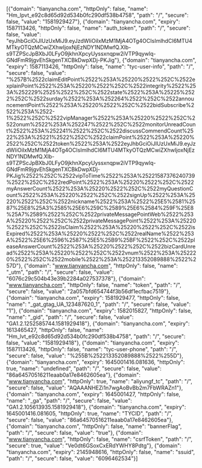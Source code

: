 [{"domain": "tianyancha.com", "httpOnly": false, "name": "Hm_lpvt_e92c8d65d92d534b0fc290df538b4758", "path": "/", "secure": false, "value": "1581929427"}, {"domain": "tianyancha.com", "expiry": 1587113426, "httpOnly": false, "name": "auth_token", "path": "/", "secure": false, "value": "eyJhbGciOiJIUzUxMiJ9.eyJzdWIiOiIxMzM1MjA4OTg4OCIsImlhdCI6MTU4MTkyOTQzMCwiZXhwIjoxNjEzNDY1NDMwfQ.Xlb-s9TZPScJpBXbJ0LFyO9jkhnXpcyUyssxnqpw2iVTP9qywlq-GNdFmR9jgvEhSkgenTXCBkDwpXDj-PKJig"}, {"domain": "tianyancha.com", "expiry": 1587113426, "httpOnly": false, "name": "tyc-user-info", "path": "/", "secure": false, "value": "%257B%2522claimEditPoint%2522%253A%25220%2522%252C%2522explainPoint%2522%253A%25220%2522%252C%2522integrity%2522%253A%252229%2525%2522%252C%2522state%2522%253A%25225%2522%252C%2522surday%2522%253A%252264%2522%252C%2522announcementPoint%2522%253A%25220%2522%252C%2522bidSubscribe%2522%253A%2522-1%2522%252C%2522vipManager%2522%253A%25220%2522%252C%2522onum%2522%253A%252247%2522%252C%2522monitorUnreadCount%2522%253A%252241%2522%252C%2522discussCommendCount%2522%253A%25221%2522%252C%2522claimPoint%2522%253A%25220%2522%252C%2522token%2522%253A%2522eyJhbGciOiJIUzUxMiJ9.eyJzdWIiOiIxMzM1MjA4OTg4OCIsImlhdCI6MTU4MTkyOTQzMCwiZXhwIjoxNjEzNDY1NDMwfQ.Xlb-s9TZPScJpBXbJ0LFyO9jkhnXpcyUyssxnqpw2iVTP9qywlq-GNdFmR9jgvEhSkgenTXCBkDwpXDj-PKJig%2522%252C%2522vipToTime%2522%253A%25221587376240739%2522%252C%2522redPoint%2522%253A%25220%2522%252C%2522myAnswerCount%2522%253A%25220%2522%252C%2522myQuestionCount%2522%253A%25220%2522%252C%2522signUp%2522%253A%25220%2522%252C%2522nickname%2522%253A%2522%25E5%2581%2587%25E8%25A3%2585%25E6%259C%2589%25E6%2584%259F%25E8%25A7%2589%2522%252C%2522privateMessagePointWeb%2522%253A%25220%2522%252C%2522privateMessagePoint%2522%253A%25220%2522%252C%2522isClaim%2522%253A%25220%2522%252C%2522isExpired%2522%253A%25220%2522%252C%2522realName%2522%253A%2522%25E6%2596%2587%25E5%25B9%25BF%2522%252C%2522pleaseAnswerCount%2522%253A%25220%2522%252C%2522bizCardUnread%2522%253A%25220%2522%252C%2522vnum%2522%253A%252220%2522%252C%2522mobile%2522%253A%252213352089888%2522%257D"}, {"domain": "www.tianyancha.com", "httpOnly": false, "name": "_utm", "path": "/", "secure": false, "value": "6076c29c504b43e39b2284a027537378"}, {"domain": "www.tianyancha.com", "httpOnly": false, "name": "token", "path": "/", "secure": false, "value": "2a057bfd654744f3b56df1ecfbac7519"}, {"domain": "tianyancha.com", "expiry": 1581929477, "httpOnly": false, "name": "_gat_gtag_UA_123487620_1", "path": "/", "secure": false, "value": "1"}, {"domain": "tianyancha.com", "expiry": 1582015827, "httpOnly": false, "name": "_gid", "path": "/", "secure": false, "value": "GA1.2.1252585744.1581929418"}, {"domain": "tianyancha.com", "expiry": 1613465427, "httpOnly": false, "name": "Hm_lvt_e92c8d65d92d534b0fc290df538b4758", "path": "/", "secure": false, "value": "1581929418"}, {"domain": "tianyancha.com", "expiry": 1587113426, "httpOnly": false, "name": "tyc-user-phone", "path": "/", "secure": false, "value": "%255B%252213352089888%2522%255D"}, {"domain": "tianyancha.com", "expiry": 1645001416.081636, "httpOnly": true, "name": "undefined", "path": "/", "secure": false, "value": "86a64570516211eaab0a17e8462605ea"}, {"domain": "www.tianyancha.com", "httpOnly": true, "name": "aliyungf_tc", "path": "/", "secure": false, "value": "AQAAANHEZi1n7wgAoBvBb2m7FbWRAZn1"}, {"domain": "tianyancha.com", "expiry": 1645001427, "httpOnly": false, "name": "_ga", "path": "/", "secure": false, "value": "GA1.2.105613935.1581929418"}, {"domain": "tianyancha.com", "expiry": 1645001416.081605, "httpOnly": true, "name": "TYCID", "path": "/", "secure": false, "value": "86a64570516211eaab0a17e8462605ea"}, {"domain": "tianyancha.com", "httpOnly": false, "name": "bannerFlag", "path": "/", "secure": false, "value": "true"}, {"domain": "www.tianyancha.com", "httpOnly": false, "name": "csrfToken", "path": "/", "secure": true, "value": "Ve0dt6GSoxCxERdYWHY8Pdtg"}, {"domain": "tianyancha.com", "expiry": 2145948616, "httpOnly": false, "name": "ssuid", "path": "/", "secure": false, "value": "6096462534"}]
